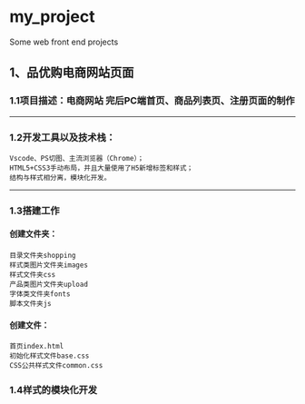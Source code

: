 # my_project
Some web front end projects

## 1、品优购电商网站页面
### 1.1项目描述：电商网站 完后PC端首页、商品列表页、注册页面的制作
***
### 1.2开发工具以及技术栈：
    Vscode、PS切图、主流浏览器（Chrome）；
    HTML5+CSS3手动布局，并且大量使用了H5新增标签和样式；
    结构与样式相分离，模块化开发。
***
### 1.3搭建工作
#### 创建文件夹：
    目录文件夹shopping
    样式类图片文件夹images
    样式文件夹css
    产品类图片文件夹upload
    字体类文件夹fonts
    脚本文件夹js
#### 创建文件：
    首页index.html
    初始化样式文件base.css
    CSS公共样式文件common.css
### 1.4样式的模块化开发

    
